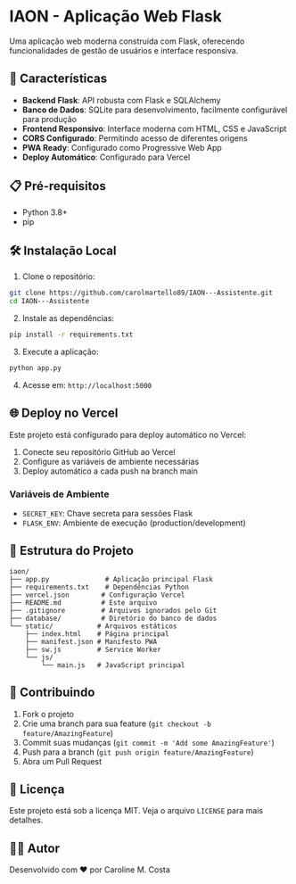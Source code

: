 # IAON - Aplicação Web Flask

Uma aplicação web moderna construída com Flask, oferecendo funcionalidades de gestão de usuários e interface responsiva.

## 🚀 Características

- **Backend Flask**: API robusta com Flask e SQLAlchemy
- **Banco de Dados**: SQLite para desenvolvimento, facilmente configurável para produção
- **Frontend Responsivo**: Interface moderna com HTML, CSS e JavaScript
- **CORS Configurado**: Permitindo acesso de diferentes origens
- **PWA Ready**: Configurado como Progressive Web App
- **Deploy Automático**: Configurado para Vercel

## 📋 Pré-requisitos

- Python 3.8+
- pip

## 🛠️ Instalação Local

1. Clone o repositório:
```bash
git clone https://github.com/carolmartello89/IAON---Assistente.git
cd IAON---Assistente
```

2. Instale as dependências:
```bash
pip install -r requirements.txt
```

3. Execute a aplicação:
```bash
python app.py
```

4. Acesse em: `http://localhost:5000`

## 🌐 Deploy no Vercel

Este projeto está configurado para deploy automático no Vercel:

1. Conecte seu repositório GitHub ao Vercel
2. Configure as variáveis de ambiente necessárias
3. Deploy automático a cada push na branch main

### Variáveis de Ambiente

- `SECRET_KEY`: Chave secreta para sessões Flask
- `FLASK_ENV`: Ambiente de execução (production/development)

## 📁 Estrutura do Projeto

```
iaon/
├── app.py              # Aplicação principal Flask
├── requirements.txt    # Dependências Python
├── vercel.json        # Configuração Vercel
├── README.md          # Este arquivo
├── .gitignore         # Arquivos ignorados pelo Git
├── database/          # Diretório do banco de dados
└── static/           # Arquivos estáticos
    ├── index.html    # Página principal
    ├── manifest.json # Manifesto PWA
    ├── sw.js         # Service Worker
    └── js/
        └── main.js   # JavaScript principal
```

## 🤝 Contribuindo

1. Fork o projeto
2. Crie uma branch para sua feature (`git checkout -b feature/AmazingFeature`)
3. Commit suas mudanças (`git commit -m 'Add some AmazingFeature'`)
4. Push para a branch (`git push origin feature/AmazingFeature`)
5. Abra um Pull Request

## 📝 Licença

Este projeto está sob a licença MIT. Veja o arquivo `LICENSE` para mais detalhes.

## 👨‍💻 Autor

Desenvolvido com ❤️ por Caroline M. Costa
